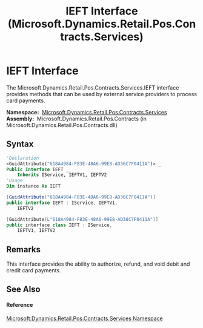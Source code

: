 ﻿---
title: IEFT Interface (Microsoft.Dynamics.Retail.Pos.Contracts.Services)
TOCTitle: IEFT Interface
ms:assetid: T:Microsoft.Dynamics.Retail.Pos.Contracts.Services.IEFT
ms:mtpsurl: https://technet.microsoft.com/en-us/library/microsoft.dynamics.retail.pos.contracts.services.ieft(v=AX.60)
ms:contentKeyID: 47344147
ms.date: 05/18/2015
mtps_version: v=AX.60
f1_keywords:
- Microsoft.Dynamics.Retail.Pos.Contracts.Services.IEFT
dev_langs:
- CSharp
- C++
- VB
---

# IEFT Interface

The Microsoft.Dynamics.Retail.Pos.Contracts.Services.IEFT interface provides methods that can be used by external service providers to process card payments.

**Namespace:**  [Microsoft.Dynamics.Retail.Pos.Contracts.Services](microsoft-dynamics-retail-pos-contracts-services-namespace.md)  
**Assembly:**  Microsoft.Dynamics.Retail.Pos.Contracts (in Microsoft.Dynamics.Retail.Pos.Contracts.dll)

## Syntax

``` vb
'Declaration
<GuidAttribute("618A4984-F83E-48A6-99E8-AD36C7F0411A")> _
Public Interface IEFT _
    Inherits IService, IEFTV1, IEFTV2
'Usage
Dim instance As IEFT
```

``` csharp
[GuidAttribute("618A4984-F83E-48A6-99E8-AD36C7F0411A")]
public interface IEFT : IService, IEFTV1, 
    IEFTV2
```

``` c++
[GuidAttribute(L"618A4984-F83E-48A6-99E8-AD36C7F0411A")]
public interface class IEFT : IService, 
    IEFTV1, IEFTV2
```

## Remarks

This interface provides the ability to authorize, refund, and void debit and credit card payments.

## See Also

#### Reference

[Microsoft.Dynamics.Retail.Pos.Contracts.Services Namespace](microsoft-dynamics-retail-pos-contracts-services-namespace.md)

